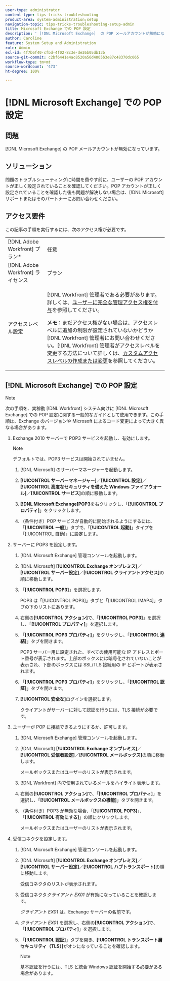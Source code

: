 ```yaml
---
user-type: administrator
content-type: tips-tricks-troubleshooting
product-area: system-administration;setup
navigation-topic: tips-tricks-troubleshooting-setup-admin
title: Microsoft Exchange での POP 設定
description: ' [!DNL Microsoft Exchange]  の POP メールアカウントが無効になっています。'
author: Caroline
feature: System Setup and Administration
role: Admin
exl-id: 4f7b6f40-cfbd-4f02-8c3e-de26b05db13b
source-git-commit: c2bf6441e4ac8520a56d4005b3e87c48370dc065
workflow-type: tm+mt
source-wordcount: '473'
ht-degree: 100%

---
```


# [!DNL Microsoft Exchange] での POP 設定

## 問題

[!DNL Microsoft Exchange] の POP メールアカウントが無効になっています。

## ソリューション

問題のトラブルシューティングに時間を費やす前に、ユーザーの POP アカウントが正しく設定されていることを確認してください。POP アカウントが正しく設定されていることを確認した後も問題が解決しない場合は、[!DNL Microsoft] サポートまたはそのパートナーにお問い合わせください。

<!--
<p data-mc-conditions="QuicksilverOrClassic.Draft mode">For instructions on integrating a POP account in Adobe Workfront, see .</p>
-->

## アクセス要件

この記事の手順を実行するには、次のアクセス権が必要です。

<table style="table-layout:auto"> 
 <col> 
 <col> 
 <tbody> 
  <tr> 
   <td role="rowheader">[!DNL Adobe Workfront] プラン*</td> 
   <td>任意</td> 
  </tr> 
  <tr> 
   <td role="rowheader">[!DNL Adobe Workfront] ライセンス</td> 
   <td>プラン</td> 
  </tr> 
  <tr> 
   <td role="rowheader">アクセスレベル設定</td> 
   <td> <p>[!DNL Workfront] 管理者である必要があります。詳しくは、<a href="../../administration-and-setup/add-users/configure-and-grant-access/grant-a-user-full-administrative-access.md" class="MCXref xref">ユーザーに完全な管理アクセス権を付与</a>を参照してください。</p> <p><b>メモ</b>：まだアクセス権がない場合は、アクセスレベルに追加の制限が設定されていないかどうか [!DNL Workfront] 管理者にお問い合わせください。[!DNL Workfront] 管理者がアクセスレベルを変更する方法について詳しくは、<a href="../../administration-and-setup/add-users/configure-and-grant-access/create-modify-access-levels.md" class="MCXref xref">カスタムアクセスレベルの作成または変更</a>を参照してください。</p> </td> 
  </tr> 
 </tbody> 
</table>

## [!DNL Microsoft Exchange] での POP 設定

>[!NOTE]
>
>次の手順を、実稼動 [!DNL Workfront] システム向けに [!DNL Microsoft Exchange] での POP 設定に関する一般的なガイドとして使用できます。この手順は、Exchange のバージョンや Microsoft によるコード変更によって大きく異なる場合があります。

1. Exchange 2010 サーバーで POP3 サービスを起動し、有効にします。

   >[!NOTE]
   >
   >デフォルトでは、POP3 サービスは開始されていません。

   1. [!DNL Microsoft] のサーバーマネージャーを起動します。
   1. **[!UICONTROL サーバーマネージャー]**／**[!UICONTROL 設定]**／**[!UICONTROL 高度なセキュリティを備えた Windows ファイアウォール]**／**[!UICONTROL サービス]**&#x200B;の順に移動します。

   1. **[!DNL Microsoft Exchange]POP3**&#x200B;を右クリックし、「**[!UICONTROL プロパティ]**」をクリックします。

   1. （条件付き）POP サービスが自動的に開始されるようにするには、「**[!UICONTROL 一般]**」タブで、「**[!UICONTROL 起動]**」タイプを「[!UICONTROL 自動]」に設定します。

1. サーバーに POP3 を設定します。

   1. [!DNL Microsoft Exchange] 管理コンソールを起動します。
   1. [!DNL Microsoft] **[!UICONTROL Exchange オンプレミス]**／**[!UICONTROL サーバー設定]**／**[!UICONTROL クライアントアクセス]**&#x200B;の順に移動します。

   1. 「**[!UICONTROL POP3]**」を選択します。

      POP3 は「[!UICONTROL POP3]」タブと「[!UICONTROL IMAP4]」タブの下のリストにあります。

   1. 右側の&#x200B;**[!UICONTROL アクション]**&#x200B;で、「**[!UICONTROL POP3]**」を選択し、「**[!UICONTROL プロパティ]**」を選択します。

   1. 「**[!UICONTROL POP3 プロパティ]**」をクリックし、「**[!UICONTROL 連結]**」タブを開きます。

      POP3 サーバー用に設定された、すべての使用可能な IP アドレスとポート番号が表示されます。上部のボックスには暗号化されていないことが表示され、下部のボックスには SSL/TLS 接続用の IP とポートが表示されます。

   1. 「**[!UICONTROL POP3 プロパティ]**」をクリックし、「**[!UICONTROL 認証]**」タブを開きます。

   1. **[!UICONTROL 安全な]**&#x200B;ログインを選択します。

      クライアントがサーバーに対して認証を行うには、TLS 接続が必要です。

1. ユーザーが POP に接続できるようにするか、許可します。

   1. [!DNL Microsoft Exchange] 管理コンソールを起動します。
   1. [!DNL Microsoft] **[!UICONTROL Exchange オンプレミス]**／**[!UICONTROL 受信者設定]**／**[!UICONTROL メールボックス]**&#x200B;の順に移動します。

      メールボックスまたはユーザーのリストが表示されます。

   1. [!DNL Workfront] 内で使用されているメールをハイライト表示します。
   1. 右側の&#x200B;**[!UICONTROL アクション]**&#x200B;で、「**[!UICONTROL プロパティ]**」を選択し、「**[!UICONTROL メールボックスの機能]**」タブを開きます。

   1. （条件付き）POP3 が無効な場合、「**[!UICONTROL POP3]**」、「**[!UICONTROL 有効にする]**」の順にクリックします。

      メールボックスまたはユーザーのリストが表示されます。

1. 受信コネクタを設定します。

   1. [!DNL Microsoft Exchange] 管理コンソールを起動します。
   1. [!DNL Microsoft] **[!UICONTROL Exchange オンプレミス]**／**[!UICONTROL サーバー設定]**／**[!UICONTROL ハブトランスポート]**&#x200B;の順に移動します。

      受信コネクタのリストが表示されます。

   1. 受信コネクタ&#x200B;*クライアント* *EX01* が有効になっていることを確認します。

      *クライアント* *EX01* は、Exchange サーバーの名前です。

   1. *クライアント EX01* を選択し、右側の&#x200B;**[!UICONTROL アクション]**&#x200B;で、「**[!UICONTROL プロパティ]**」を選択します。

   1. 「**[!UICONTROL 認証]**」タブを開き、**[!UICONTROL トランスポート層セキュリティ（TLS）]**&#x200B;がオンになっていることを確認します。

      >[!NOTE]
      >
      >基本認証を行うには、TLS と統合 Windows 認証を開始する必要がある場合があります。
